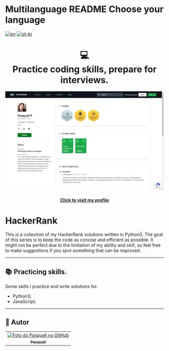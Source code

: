 # Multilanguage README Choose your language

[![en](https://img.shields.io/badge/lang-en-red.svg)](https://github.com/PasqualiRafael/HackerRank/blob/master/README.en.md) [![pt-br](https://img.shields.io/badge/lang-pt--br-green.svg)](https://github.com/PasqualiRafael/HackerRank/blob/master/README.md)

<h1 align="center">
  💻<br>Practice coding skills, prepare for interviews.
</h1>

![Profile HackerRank](assets/img/prewiew_hr.png)

<h4 align="center"><a href="https://www.hackerrank.com/pasqualidev">Click to visit my profile</a></h4>

# HackerRank

This is a collection of my HackerRank solutions written in Python3. The goal of this series is to keep the code as concise and efficient as possible. It might not be perfect due to the limitation of my ability and skill, so feel free to make suggestions if you spot something that can be improved.

---

## 📚 Practicing skills.

Some skills I practice and write solutions for.

-   Python3;
-   JavaScript;

---

<h2>🦄 Autor</h2>

<table>
  <tr>
    <td align="center">
      <a href="https://github.com/PasqualiRafael">
        <img src="https://avatars.githubusercontent.com/u/71941629?v=4" width="100px;" alt="Foto do Pasquali no GitHub"/><br>
        <sub>
          <b>Pasquali</b>
        </sub>
      </a>
    </td>
  </tr>
</table>
